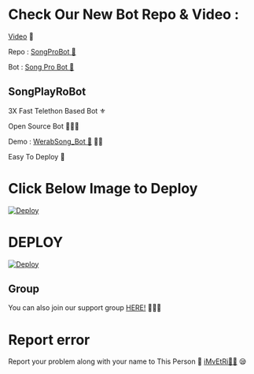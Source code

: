 # Check Our New Bot Repo & Video :

[Video](https://youtu.be/3pN0W4KzzNY) 🎥

Repo : [SongProBot 🎻](https://GitHub.Com/KabusZamanEltac/WerabSong_bot)

Bot : [Song Pro Bot 🧚‍](https://t.me/WerabSong_bot)

## SongPlayRoBot
3X Fast Telethon Based Bot ⚜

Open Source Bot 👨🏻‍💻

Demo : [WerabSong_Bot  🎻](https://t.me/WerabSong_bot) 💃🏻

Easy To Deploy 🤗

# Click Below Image to Deploy
[![Deploy](https://telegra.ph/file/9d337b3414bbf8e39ba79.jpg)](https://heroku.com/deploy?template=https://github.com/IVETRI/WerabSong_bot.git)
# DEPLOY
[![Deploy](https://www.herokucdn.com/deploy/button.svg)](https://heroku.com/deploy?template=https://github.com/IVETRI/WerabSong_bot.git)

## Group
You can also join our support group [HERE!](https://t.me/WerabliAnlar) 👨🏻‍💻

# Report error
Report your problem along with your name to This Person 📲 [iMvEtRi🧑‍💻](https://t.me/IMVETRI) 😪



